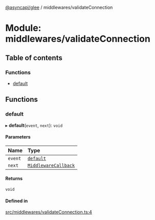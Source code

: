 [@asyncapi/glee](../README.md) / middlewares/validateConnection

# Module: middlewares/validateConnection

## Table of contents

### Functions

- [default](middlewares_validateConnection.md#default)

## Functions

### default

▸ **default**(`event`, `next`): `void`

#### Parameters

| Name | Type |
| :------ | :------ |
| `event` | [`default`](../classes/lib_message.default.md) |
| `next` | [`MiddlewareCallback`](middlewares.md#middlewarecallback) |

#### Returns

`void`

#### Defined in

[src/middlewares/validateConnection.ts:4](https://github.com/asyncapi/glee/blob/2f36e1c/src/middlewares/validateConnection.ts#L4)
